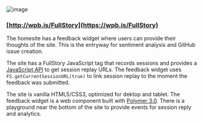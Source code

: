 ![image](https://user-images.githubusercontent.com/11197026/46587664-91b30d00-ca5d-11e8-9457-27696ea65372.png)

### [http://wpb.is/FullStory](https://wpb.is/FullStory)
The homesite has a feedback widget where users can provide their thoughts of the site. This is the entryway for sentiment analysis and GitHub issue creation. 

The site has a FullStory JavaScript tag that records sessions and provides a [JavaScript API](https://help.fullstory.com/develop-js) to get session replay URLs. The feedback widget uses `FS.getCurrentSessionURL(true)` to link session replay to the moment the feedback was submitted.

The site is vanilla HTML5/CSS3, optimized for dektop and tablet. The feedback widget is a web component built with [Polymer 3.0](https://www.polymer-project.org/). There is a playground near the bottom of the site to provide events for session reply and analytics.

